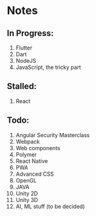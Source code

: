 # Notes

## In Progress:
1. Flutter
2. Dart
3. NodeJS
4. JavaScript, the tricky part

## Stalled:
1. React

## Todo:
1. Angular Security Masterclass
2. Webpack
3. Web components
4. Polymer
5. React Native
6. PWA
7. Advanced CSS
8. OpenGL
9. JAVA
10. Unity 2D
11. Unity 3D
12. AI, ML stuff (to be decided)
